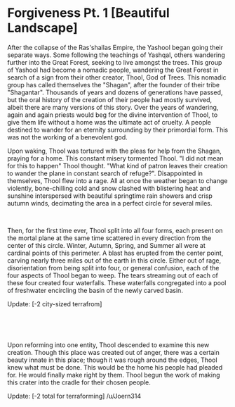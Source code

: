 # Forgiveness Pt. 1 [Beautiful Landscape]

After the collapse of the Ras'shallas Empire, the Yashool began going their separate ways. Some following the teachings of Yashqal, others wandering further into the Great Forest, seeking to live amongst the trees. This group of Yashool had become a nomadic people, wandering the Great Forest in search of a sign from their other creator, Thool, God of Trees. This nomadic group has called themselves the "Shagan", after the founder of their tribe "Shagantar". Thousands of years and dozens of generations have passed, but the oral history of the creation of their people had mostly survived, albeit there are many versions of this story. Over the years of wandering, again and again priests would beg for the divine intervention of Thool, to give them life without a home was the ultimate act of cruelty. A people destined to wander for an eternity surrounding by their primordial form. This was not the working of a benevolent god.

Upon waking, Thool was tortured with the pleas for help from the Shagan, praying for a home. This constant misery tormented Thool. "I did not mean for this to happen" Thool thought. "What kind of patron leaves their creation to wander the plane in constant search of refuge?". Disappointed in themselves, Thool flew into a rage. All at once the weather began to change violently, bone-chilling cold and snow clashed with blistering heat and sunshine interspersed with beautiful springtime rain showers and crisp autumn winds, decimating the area in a perfect circle for several miles.

&#x200B;

Then, for the first time ever, Thool split into all four forms, each present on the mortal plane at the same time scattered in every direction from the center of this circle. Winter, Autumn, Spring, and Summer all were at cardinal points of this perimeter. A blast has erupted from the center point, carving nearly three miles out of the earth in this circle. Either out of rage, disorientation from being split into four, or general confusion, each of the four aspects of Thool began to weep. The tears streaming out of each of these four created four waterfalls. These waterfalls congregated into a pool of freshwater encircling the basin of the newly carved basin.

Update: \[-2 city-sized terrafrom\] 

&#x200B;

&#x200B;

Upon reforming into one entity, Thool descended to examine this new creation. Though this place was created out of anger, there was a certain beauty innate in this place; though it was rough around the edges, Thool knew what must be done. This would be the home his people had pleaded for. He would finally make right by them. Thool begun the work of making this crater into the cradle for their chosen people.

Update: \[-2 total for terraforming\] /u/Joern314